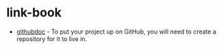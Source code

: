 # link-book
- [githubdoc](https://docs.github.com/en/get-started/quickstart/create-a-repo) - To put your project up on GitHub, you will need to create a repository for it to live in.